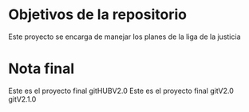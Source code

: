 # Objetivos de la repositorio

Este proyecto se encarga de manejar los planes de la liga de la justicia

# Nota final

 Este es el proyecto final gitHUBV2.0
 Este es el proyecto final gitV2.0 gitV2.1.0

